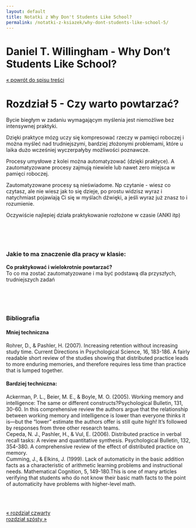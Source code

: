 ```yaml
---
layout: default
title: Notatki z Why Don't Students Like School?
permalink: /notatki-z-ksiazek/why-dont-students-like-school-5/
---
```


# Daniel T. Willingham - Why Don’t Students Like School?
<a href="/notatki-z-ksiazek/why-dont-students-like-school/">« powrót do spisu treści</a>
<br>

# Rozdział 5 - Czy warto powtarzać?

Bycie biegłym w zadaniu wymagającym myślenia  jest niemożliwe bez intensywnej praktyki.

Dzięki praktyce mózg uczy się kompresować rzeczy w pamięci roboczej i można myśleć nad trudniejszymi, bardziej złożonymi problemami, które u laika dużo wcześniej wyczerpałyby możliwości poznawcze.

Procesy umysłowe z kolei można automatyzować (dzięki praktyce). A zautomatyzowane procesy zajmują niewiele lub nawet zero miejsca w pamięci roboczej.

Zautomatyzowane procesy są nieświadome. Np czytanie - wiesz co czytasz, ale nie wiesz jak to się dzieje, po prostu widzisz wyraz i natychmiast pojawiają Ci się w myślach dźwięki, a jeśli wyraz już znasz to i rozumienie.

Oczywiście najlepiej działa praktykowanie rozłożone w czasie (ANKI itp)


<br><br><br>

### Jakie to ma znaczenie dla pracy w klasie:

**Co praktykować i wielokrotnie powtarzać?**<br>
To co ma zostać zautomatyzowane i ma być podstawą dla przyszłych, trudniejszych zadań



<br><br><br>

### Bibliografia

#### Mniej techniczna<br>
Rohrer, D., & Pashler, H. (2007). Increasing retention without increasing study time. Current Directions in Psychological Science, 16, 183-186. A fairly readable short review of the studies showing that distributed practice leads to more enduring memories, and therefore requires less time than practice that is lumped together.

#### Bardziej techniczna:<br>
Ackerman, P. L., Beier, M. E., & Boyle, M. O. (2005). Working memory and intelligence: The same or different constructs?Psychological Bulletin, 131, 30-60. In this comprehensive review the authors argue that the relationship between working memory and intelligence is lower than everyone thinks it is—but the “lower” estimate the authors offer is still quite high! It’s followed by responses from three other research teams.<br>
Cepeda, N. J., Pashler, H., & Vul, E. (2006). Distributed practice in verbal recall tasks: A review and quantitative synthesis. Psychological Bulletin, 132, 354-380. A comprehensive review of the effect of distributed practice on memory.<br>
Cumming, J., & Elkins, J. (1999). Lack of automaticity in the basic addition facts as a characteristic of arithmetic learning problems and instructional needs. Mathematical Cognition, 5, 149-180.This is one of many articles verifying that students who do not know their basic math facts to the point of automaticity have problems with higher-level math.



<br><br>

<div>
  <div class="col-sm-6">
    <a href="/notatki-z-ksiazek/why-dont-students-like-school-4/">« rozdział czwarty</a>
  </div>
  <div class="col-sm-6">
    <a href="/notatki-z-ksiazek/why-dont-students-like-school-6/">rozdział szósty »</a>
  </div>
</div>
